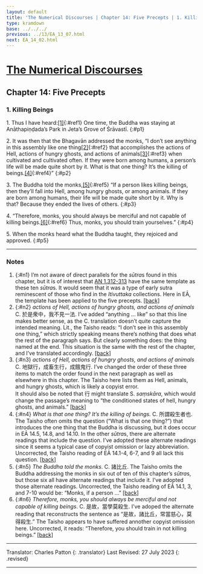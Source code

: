 ```yaml
---
layout: default
title: 'The Numerical Discourses | Chapter 14: Five Precepts | 1. Killing Beings'
type: kramdown
base: ../../../
previous: ../13/EA_13_07.html
next: EA_14_02.html
---
```


# [The Numerical Discourses](../index.html)
## Chapter 14: Five Precepts
### 1. Killing Beings

1\. Thus I have heard:[\[1\]](#n1){:#ref1} One time, the Buddha was staying at Anāthapiṇḍada’s Park in Jeta’s Grove of Śrāvastī.
{:#p1}

2\. It was then that the Bhagavān addressed the monks, “I don’t see anything in this assembly like one thing[\[2\]](#n2){:#ref2} that accomplishes the actions of Hell, actions of hungry ghosts, and actions of animals[\[3\]](#n3){:#ref3} when cultivated and cultivated often. If they were born among humans, a person’s life will be made quite short by it. What is that one thing? It’s the killing of beings.[\[4\]](#n4){:#ref4}”
{:#p2}

3\. The Buddha told the monks,[\[5\]](#n5){:#ref5} “If a person likes killing beings, then they’ll fall into Hell, among hungry ghosts, or among animals. If they are born among humans, their life will be made quite short by it. Why is that? Because they ended the lives of others.
{:#p3}

4\. “Therefore, monks, you should always be merciful and not capable of killing beings.[\[6\]](#n6){:#ref6} Thus, monks, you should train yourselves.”
{:#p4}

5\. When the monks heard what the Buddha taught, they rejoiced and approved.
{:#p5}

---

### Notes

1. {:#n1} I’m not aware of direct parallels for the <em>sūtra</em>s found in this chapter, but it is of interest that <a href="https://suttacentral.net/an1.312/en/sujato" target="_blank">AN 1.312-313</a> have the same template as these ten <em>sūtra</em>s. It would seem that it was a type of early sutra reminescent of those who find in the <em>Itivuttaka</em> collections. Here in EĀ, the template has been applied to the five precepts. [\[back\]](#ref1)
2. {:#n2} <em>actions of Hell, actions of hungry ghosts, and actions of animals</em> C. 於是衆中，我不見一法. I’ve added “anything … like” so that this line makes better sense, as the C. translation doesn’t quite capture the intended meaning. Lit., the Taisho reads: “I don’t see in this assembly one thing,” which strictly speaking means there’s nothing that does what the rest of the paragraph says. But clearly something does: the thing named at the end. This situation is the same with the rest of the chapter, and I’ve translated accordingly. [\[back\]](#ref2)
3. {:#n3} <em>actions of Hell, actions of hungry ghosts, and actions of animals</em> C. 地獄行，成畜生行，成餓鬼行. I’ve changed the order of these three items to match the order found in the next paragraph as well as elsewhere in this chapter. The Taisho here lists them as Hell, animals, and hungry ghosts, which is likely a copyist error.<br/>
It should also be noted that 行 might translate S. <em>saṃskāra</em>, which would change the passage’s meaning to “the conditioned states of hell, hungry ghosts, and animals.” [\[back\]](#ref3)
4. {:#n4} <em>What is that one thing? It’s the killing of beings.</em> C. 所謂殺生者也. The Taisho often omits the question (“What is that one thing?”) that introduces the one thing that the Buddha is discussing, but it does occur in EĀ 14.5, 14.8, and 14.10. In the other <em>sūtra</em>s, there are alternate readings that include the question. I’ve adopted these alternate readings since it seems a typical case of copyist omission or lazy abbreviation. Uncorrected, the Taisho reading of EĀ 14.1-4, 6-7, and 9 all lack this question. [\[back\]](#ref4)
5. {:#n5} <em>The Buddha told the monks</em>. C. 諸比丘. The Taisho omits the Buddha addressing the monks in six out of ten of this chapter’s <em>sūtra</em>s, but those six all have alternate readings that include it. I’ve adopted those alternate readings. Uncorrected, the Taisho reading of EĀ 14.1, 3, and 7-10 would be: “Monks, if a person …”  [\[back\]](#ref5)
6. {:#n6} <em>Therefore, monks, you should always be merciful and not capable of killing beings</em>. C. 是故，當學莫殺生. I’ve adoped the alternate reading that reconstructs the sentence as “是故，諸比丘，常當慈心，莫得殺生.” The Taisho appears to have suffered annother copyist omission here. Uncorrected, it reads: “Therefore, you should train in not killing beings.” [\[back\]](#ref6)

---

Translator: Charles Patton
{: .translator}
Last Revised: 27 July 2023
{: .revised}

---